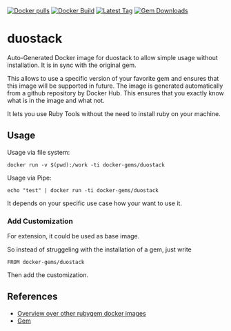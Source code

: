 [![Docker pulls](https://img.shields.io/docker/pulls/rubygem/duostack.svg)](https://hub.docker.com/r/rubygem/duostack/)
[![Docker Build](https://img.shields.io/docker/automated/rubygem/duostack.svg)](https://hub.docker.com/r/rubygem/duostack/)
[![Latest Tag](https://img.shields.io/github/tag/docker-rubygem/duostack.svg)](https://hub.docker.com/r/rubygem/duostack/)
[![Gem Downloads](https://img.shields.io/gem/dt/duostack.svg)](https://rubygems.org/gems/duostack/)
# duostack

Auto-Generated Docker image for duostack to allow simple usage without installation.
It is in sync with the original gem.

This allows to use a specific version of your favorite gem and ensures that this image will be supported in future.
The image is generated automatically from a github repository by Docker Hub.
This ensures that you exactly know what is in the image and what not.

It lets you use Ruby Tools without the need to install ruby on your machine.

## Usage

Usage via file system:

`docker run -v $(pwd):/work -ti docker-gems/duostack`

Usage via Pipe:

`echo "test" | docker run -ti docker-gems/duostack`

It depends on your specific use case how your want to use it.

### Add Customization

For extension, it could be used as base image.

So instead of struggeling with the installation of a gem, just write

`FROM docker-gems/duostack`

Then add the customization.

## References

 - [Overview over other rubygem docker images](https://github.com/thinkbot/docker-rubygem)
 - [Gem](https://rubygems.org/gems/duostack/)
